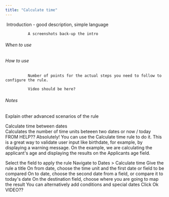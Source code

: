 ```yaml
---
title: "Calculate time"
---
```


​    Introduction - good description, simple language 

              A screenshots back-up the intro

###### When to use 


###### How to use

              Number of points for the actual steps you need to follow to configure the rule.
    
              Video should be here?   

###### Notes

Explain other advanced scenarios of the rule     

Calculate time between dates	
Calculates the number of time units beteeen two dates or now / today		
FROM HELP??
Absolutely! You can use the Calculate time rule to do it. This is a great way to validate user input like birthdate, for example, by displaying a warning message. On the example, we are calculating the applicant's age and displaying the results on the Applicants age field.

Select the field to apply the rule
Navigate to Dates > Calculate time
Give the rule a title
On from date, choose the time unit and the first date or field to be compared
On to date, choose the second date from a field, or compare it to today's date
On the destination field, choose where you are going to map the result
You can alternatively add conditions and special dates
Click Ok
VIDEO??

